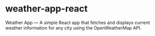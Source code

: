 # weather-app-react
Weather App — A simple React app that fetches and displays current weather information for any city using the OpenWeatherMap API.
